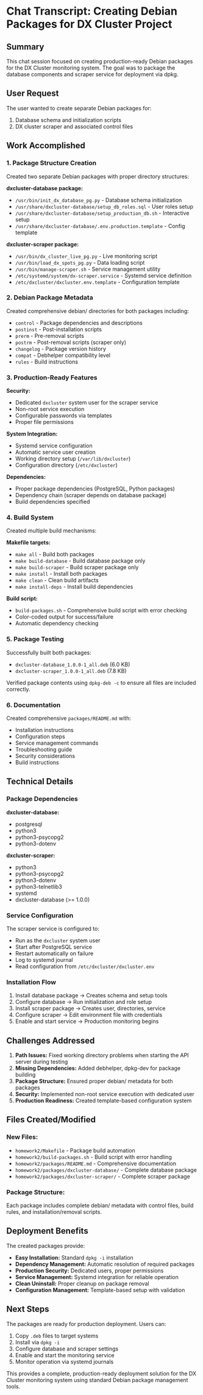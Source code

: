 # Chat Transcript: Creating Debian Packages for DX Cluster Project

## Summary
This chat session focused on creating production-ready Debian packages for the DX Cluster monitoring system. The goal was to package the database components and scraper service for deployment via dpkg.

## User Request
The user wanted to create separate Debian packages for:
1. Database schema and initialization scripts
2. DX cluster scraper and associated control files

## Work Accomplished

### 1. Package Structure Creation
Created two separate Debian packages with proper directory structures:

**dxcluster-database package:**
- `/usr/bin/init_dx_database_pg.py` - Database schema initialization
- `/usr/share/dxcluster-database/setup_db_roles.sql` - User roles setup
- `/usr/share/dxcluster-database/setup_production_db.sh` - Interactive setup
- `/usr/share/dxcluster-database/.env.production.template` - Config template

**dxcluster-scraper package:**
- `/usr/bin/dx_cluster_live_pg.py` - Live monitoring script
- `/usr/bin/load_dx_spots_pg.py` - Data loading script
- `/usr/bin/manage-scraper.sh` - Service management utility
- `/etc/systemd/system/dx-scraper.service` - Systemd service definition
- `/etc/dxcluster/dxcluster.env.template` - Configuration template

### 2. Debian Package Metadata
Created comprehensive debian/ directories for both packages including:
- `control` - Package dependencies and descriptions
- `postinst` - Post-installation scripts
- `prerm` - Pre-removal scripts
- `postrm` - Post-removal scripts (scraper only)
- `changelog` - Package version history
- `compat` - Debhelper compatibility level
- `rules` - Build instructions

### 3. Production-Ready Features

**Security:**
- Dedicated `dxcluster` system user for the scraper service
- Non-root service execution
- Configurable passwords via templates
- Proper file permissions

**System Integration:**
- Systemd service configuration
- Automatic service user creation
- Working directory setup (`/var/lib/dxcluster`)
- Configuration directory (`/etc/dxcluster`)

**Dependencies:**
- Proper package dependencies (PostgreSQL, Python packages)
- Dependency chain (scraper depends on database package)
- Build dependencies specified

### 4. Build System
Created multiple build mechanisms:

**Makefile targets:**
- `make all` - Build both packages
- `make build-database` - Build database package only
- `make build-scraper` - Build scraper package only
- `make install` - Install both packages
- `make clean` - Clean build artifacts
- `make install-deps` - Install build dependencies

**Build script:**
- `build-packages.sh` - Comprehensive build script with error checking
- Color-coded output for success/failure
- Automatic dependency checking

### 5. Package Testing
Successfully built both packages:
- `dxcluster-database_1.0.0-1_all.deb` (6.0 KB)
- `dxcluster-scraper_1.0.0-1_all.deb` (7.8 KB)

Verified package contents using `dpkg-deb -c` to ensure all files are included correctly.

### 6. Documentation
Created comprehensive `packages/README.md` with:
- Installation instructions
- Configuration steps
- Service management commands
- Troubleshooting guide
- Security considerations
- Build instructions

## Technical Details

### Package Dependencies
**dxcluster-database:**
- postgresql
- python3
- python3-psycopg2
- python3-dotenv

**dxcluster-scraper:**
- python3
- python3-psycopg2
- python3-dotenv
- python3-telnetlib3
- systemd
- dxcluster-database (>= 1.0.0)

### Service Configuration
The scraper service is configured to:
- Run as the `dxcluster` system user
- Start after PostgreSQL service
- Restart automatically on failure
- Log to systemd journal
- Read configuration from `/etc/dxcluster/dxcluster.env`

### Installation Flow
1. Install database package → Creates schema and setup tools
2. Configure database → Run initialization and role setup
3. Install scraper package → Creates user, directories, service
4. Configure scraper → Edit environment file with credentials
5. Enable and start service → Production monitoring begins

## Challenges Addressed

1. **Path Issues:** Fixed working directory problems when starting the API server during testing
2. **Missing Dependencies:** Added debhelper, dpkg-dev for package building  
3. **Package Structure:** Ensured proper debian/ metadata for both packages
4. **Security:** Implemented non-root service execution with dedicated user
5. **Production Readiness:** Created template-based configuration system

## Files Created/Modified

### New Files:
- `homework2/Makefile` - Package build automation
- `homework2/build-packages.sh` - Build script with error handling
- `homework2/packages/README.md` - Comprehensive documentation
- `homework2/packages/dxcluster-database/` - Complete database package
- `homework2/packages/dxcluster-scraper/` - Complete scraper package

### Package Structure:
Each package includes complete debian/ metadata with control files, build rules, and installation/removal scripts.

## Deployment Benefits

The created packages provide:
- **Easy Installation:** Standard `dpkg -i` installation
- **Dependency Management:** Automatic resolution of required packages
- **Production Security:** Dedicated users, proper permissions
- **Service Management:** Systemd integration for reliable operation
- **Clean Uninstall:** Proper cleanup on package removal
- **Configuration Management:** Template-based setup with validation

## Next Steps

The packages are ready for production deployment. Users can:
1. Copy `.deb` files to target systems
2. Install via `dpkg -i`
3. Configure database and scraper settings
4. Enable and start the monitoring service
5. Monitor operation via systemd journals

This provides a complete, production-ready deployment solution for the DX Cluster monitoring system using standard Debian package management tools.